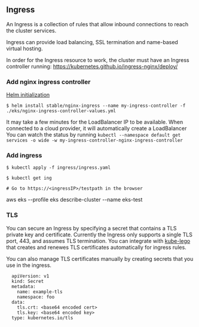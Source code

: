 ## Ingress

An Ingress is a collection of rules that allow inbound connections to reach the cluster services.

Ingress can provide load balancing, SSL termination and name-based virtual hosting.

In order for the Ingress resource to work, the cluster must have an Ingress controller running: https://kubernetes.github.io/ingress-nginx/deploy/

### Add nginx ingress controller 

[Helm initialization](../helm/helm.md)

```
$ helm install stable/nginx-ingress --name my-ingress-controller -f ./eks/nginx-ingress-controller-values.yml
```

It may take a few minutes for the LoadBalancer IP to be available. When connected to a cloud provider, it will automatically create a LoadBalancer
You can watch the status by running `kubectl --namespace default get services -o wide -w my-ingress-controller-nginx-ingress-controller`


### Add ingress

```
$ kubectl apply -f ingress/ingress.yaml 

$ kubectl get ing

# Go to https://<ingressIP>/testpath in the browser
```

aws eks --profile eks describe-cluster --name eks-test

### TLS
You can secure an Ingress by specifying a secret that contains a TLS private key and certificate. Currently the Ingress only supports a single TLS port, 443, and assumes TLS termination. You can integrate with [kube-lego](https://github.com/jetstack/kube-lego) that creates and renewes TLS certificates automatically for ingress rules.

You can also manage TLS certificates manually by creating secrets that you use in the ingress.

```
  apiVersion: v1
  kind: Secret
  metadata:
    name: example-tls
    namespace: foo
  data:
    tls.crt: <base64 encoded cert>
    tls.key: <base64 encoded key>
  type: kubernetes.io/tls
```